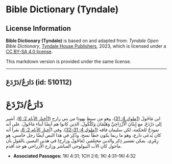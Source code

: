 # Bible Dictionary (Tyndale)

## License Information

**Bible Dictionary (Tyndale)** is based on and adapted from: _Tyndale Open Bible Dictionary_, [Tyndale House Publishers](https://tyndaleopenresources.com/), 2023, which is licensed under a [CC BY-SA 4.0 license](https://creativecommons.org/licenses/by-sa/4.0/legalcode.en).

This markdown version is provided under the same license.



--------------------------------

## دَارَعُ/دَرْدَعَ (id: 510112)

دَارَعُ/دَرْدَعَ
================

ابن مَاحُولَ ([1ملوك 4: 31](https://ref.ly/1Kgs4:31))، وهو من سبط يهوذا من بني زارح ([1أخبار الأيام 2: 6](https://ref.ly/1Chr2:6)). أشير إلى دَرْدَعَ، مع إِيثَانَ ٱلْأَزْرَاحِيِّ وَهَيْمَانَ وَكَلْكُولَ، الذين كانوا هم أيضًا أبناء مَاحُولَ، على أنه نموذجٌ للحكمة، لكن سليمان فاقه ([1ملوك 4: 31–32](https://ref.ly/1Kgs4:31-1Kgs4:32)). وفي 1[أخبار الأيام 2: 6،](https://ref.ly/1Chr2:6) نقرأ أنه كان يُدعَى دارع، وهو ما ربما يكون خطأ نسخ، وذُكِر في هذا النص أيضًا رجل خامس، هو زِمْرِي. يمكن تفسير ذِكر والدين مختلفين (مَاحُولَ وزارح) في هذين النصين بالقول بأن ماحول كان الأب البيولوجي المباشر وزارح الأزراحي هو جد أقدم.

* **Associated Passages:** 1KI 4:31; 1CH 2:6; 1KI 4:31–1KI 4:32

